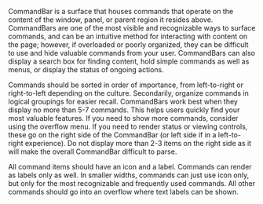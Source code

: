 CommandBar is a surface that houses commands that operate on the content of
the window, panel, or parent region it resides above. CommandBars are one of the most
visible and recognizable ways to surface commands, and can be an intuitive
method for interacting with content on the page; however, if overloaded or
poorly organized, they can be difficult to use and hide valuable commands from
your user. CommandBars can also display a search box for finding content, hold
simple commands as well as menus, or display the status of ongoing actions.

Commands should be sorted in order of importance, from left-to-right or right-to-left
depending on the culture. Secondarily, organize commands in logical
groupings for easier recall. CommandBars work best when they display no more
than 5-7 commands. This helps users quickly find your most valuable features.
If you need to show more commands, consider using the overflow menu. If you
need to render status or viewing controls, these go on the right side of the
CommandBar (or left side if in a left-to-right experience). Do not display
more than 2-3 items on the right side as it will make the overall CommandBar
difficult to parse.

All command items should have an icon and a label. Commands can render as
labels only as well. In smaller widths, commands can just use icon only, but
only for the most recognizable and frequently used commands. All other
commands should go into an overflow where text labels can be shown.

